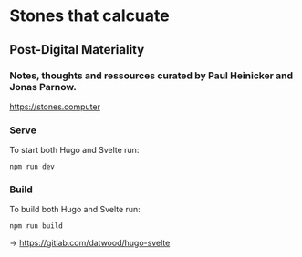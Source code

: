 # Stones that calcuate
## Post-Digital Materiality
### Notes, thoughts and ressources curated by Paul Heinicker and Jonas Parnow.

https://stones.computer

### Serve
To start both Hugo and Svelte run:
```
npm run dev
```

### Build
To build both Hugo and Svelte run:
```
npm run build
```

→ https://gitlab.com/datwood/hugo-svelte
